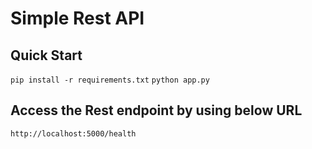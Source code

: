 # Simple Rest API

## Quick Start

`pip install -r requirements.txt`
`python app.py`

## Access the Rest endpoint by using below URL

`http://localhost:5000/health`

